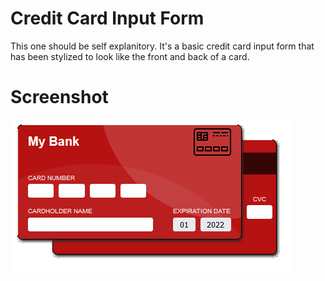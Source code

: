 # Credit Card Input Form

This one should be self explanitory. It's a basic credit card input form that has been stylized to look like the front and back of a card.

# Screenshot

![Screenshot of credit card form](images/screenshot-cc.png)